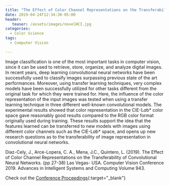 ```yaml
---
title: "The Effect of Color Channel Representations on the Transferability of Convolutional Neural Networks"
date: 2019-04-24T12:34:30-05:00
header:
   teaser: /assets/images/novelHCI.jpg
categories:
  - Color Science
tags:
  - Computer Vision

---
```

Image classification is one of the most important tasks in computer vision, since it can be used to retrieve, 
store, organize, and analyze digital images. In recent years, deep learning convolutional neural networks 
have been successfully used to classify images surpassing previous state of the art performances. 
Moreover, using transfer learning techniques, very complex models have been successfully utilized 
for other tasks different from the original task for which they were trained for. Here, the influence of the 
color representation of the input images was tested when using a transfer learning technique in three different 
well-known convolutional models. The experimental results showed that color representation in the CIE-L*a*b* 
color space gave reasonably good results compared to the RGB color format originally used during training. 
These results support the idea that the features learned can be transferred to new models with images using 
different color channels such as the CIE-L*a*b* space, and opens up new research questions as to the 
transferability of image representation in convolutional neural networks.

Diaz-Cely, J., Arce-Lopera, C. A., Mena, J.C., Quintero, L. (2019). 
The Effect of Color Channel Representations on the Transferability of Convolutional Neural Networks. 
(pp 27-38) Las Vegas- USA. 
Computer Vision Conference 2019. 
Advances in Intelligent Systems and Computing Volume 943.

Check out the [Conference Proceedings][URL]{:target="_blank"} 

[URL]:  https://link.springer.com/chapter/10.1007/978-3-030-17795-9_3